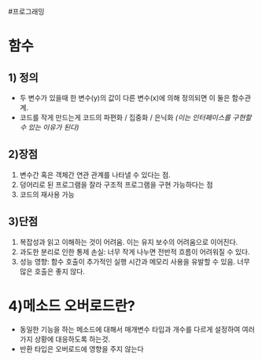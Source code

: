 #프로그래밍
# 함수
## 1) 정의
- 두 변수가 있을때 한 변수(y)의 값이 다른 변수(x)에 의해 정의되면 이 둘은 함수관계.
- 코드를 작게 만드는게 코드의 파편화 / 집중화 / 은닉화  *(이는 인터페이스를 구현할 수 있는 이유가 된다)*

## 2)장점
1. 변수간 혹은 객체간 연관 관계를 나타낼 수 있다는 점. 
2. 덩어리로 된 프로그램을 잘라 구조적 프로그램을 구현 가능하다는 점
3. 코드의 재사용 가능

## 3)단점
1. 복잡성과 읽고 이해하는 것이 어려움. 이는 유지 보수의 어려움으로 이어진다.
2. 과도한 분리로 인한 통제 손실: 너무 작게 나누면 전반적 흐름이 어려워질 수 있다.
3. 성능 영향: 함수 호출이 추가적인 실행 시간과 메모리 사용을 유발할 수 있음. 너무 많은 호출은 좋지 않다.

# 4)메소드 오버로드란?
- 동일한 기능을 하는 메소드에 대해서 매개변수 타입과 개수를 다르게 설정하여 여러가지 상황에 대응하도록 하는것.
- 반환 타입은 오버로드에 영향을 주지 않는다
